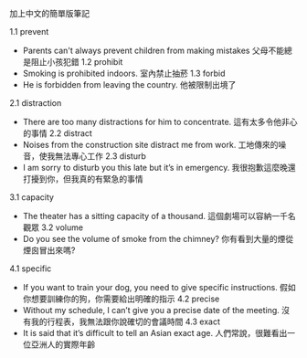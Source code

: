 加上中文的簡單版筆記

1.1 prevent
- Parents can't always prevent children from making mistakes
父母不能總是阻止小孩犯錯
1.2 prohibit
- Smoking is prohibited indoors.
室內禁止抽菸
1.3 forbid
- He is forbidden from leaving the country.
他被限制出境了

2.1 distraction
- There are too many distractions for him to concentrate.
這有太多令他非心的事情
2.2 distract
- Noises from the construction site distract me from work.
工地傳來的噪音，使我無法專心工作
2.3 disturb
- I am sorry to disturb you this late but it’s in emergency.
我很抱歉這麼晚還打擾到你，但我真的有緊急的事情

3.1 capacity
- The theater has a sitting capacity of a thousand.
這個劇場可以容納一千名觀眾
3.2 volume
- Do you see the volume of smoke from the chimney?
你有看到大量的煙從煙囪冒出來嗎?

4.1 specific
- If you want to train your dog, you need to give specific instructions.
假如你想要訓練你的狗，你需要給出明確的指示
4.2 precise
- Without my schedule, I can’t give you a precise date of the meeting.
沒有我的行程表，我無法跟你說確切的會議時間
4.3 exact
- It is said that it’s difficult to tell an Asian exact age.
人們常說，很難看出一位亞洲人的實際年齡